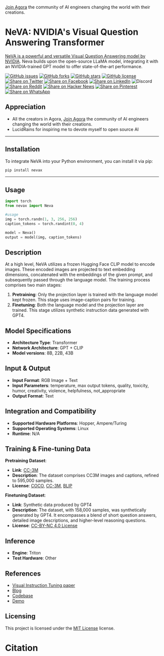 [Join Agora](https://discord.gg/qUtxnK2NMf) the community of AI engineers changing the world with their creations.

# NeVA: NVIDIA's Visual Question Answering Transformer

[NeVA is a powerful and versatile Visual Question Answering model by NVIDIA](https://catalog.ngc.nvidia.com/orgs/nvidia/teams/playground/models/neva/bias). Neva builds upon the open-source LLaMA model, integrating it with an NVIDIA-trained GPT model to offer state-of-the-art performance. 


[![GitHub issues](https://img.shields.io/github/issues/kyegomez/neva)](https://github.com/kyegomez/neva/issues) 
[![GitHub forks](https://img.shields.io/github/forks/kyegomez/neva)](https://github.com/kyegomez/neva/network) 
[![GitHub stars](https://img.shields.io/github/stars/kyegomez/neva)](https://github.com/kyegomez/neva/stargazers) [![GitHub license](https://img.shields.io/github/license/kyegomez/neva)](https://github.com/kyegomez/neva/blob/master/LICENSE)
[![Share on Twitter](https://img.shields.io/twitter/url/https/twitter.com/cloudposse.svg?style=social&label=Share%20%40kyegomez/neva)](https://twitter.com/intent/tweet?text=Excited%20to%20introduce%20neva,%20the%20all-new%20Multi-Modal%20model%20with%20the%20potential%20to%20revolutionize%20automation.%20Join%20us%20on%20this%20journey%20towards%20a%20smarter%20future.%20%23Neva%20%23Multi-Modal&url=https%3A%2F%2Fgithub.com%2Fkyegomez%2Fneva)
[![Share on Facebook](https://img.shields.io/badge/Share-%20facebook-blue)](https://www.facebook.com/sharer/sharer.php?u=https%3A%2F%2Fgithub.com%2Fkyegomez%2Fneva)
[![Share on LinkedIn](https://img.shields.io/badge/Share-%20linkedin-blue)](https://www.linkedin.com/shareArticle?mini=true&url=https%3A%2F%2Fgithub.com%2Fkyegomez%2Fneva&title=Introducing%20neva%2C%20the%20All-New%20Multi-Modal%20Model&summary=neva%20is%20the%20next-generation%20Multi-Modal%20model%20that%20promises%20to%20transform%20industries%20with%20its%20intelligence%20and%20efficiency.%20Join%20us%20to%20be%20a%20part%20of%20this%20revolutionary%20journey%20%23Neva%20%23Multi-Modal&source=)
![Discord](https://img.shields.io/discord/999382051935506503)
[![Share on Reddit](https://img.shields.io/badge/-Share%20on%20Reddit-orange)](https://www.reddit.com/submit?url=https%3A%2F%2Fgithub.com%2Fkyegomez%2Fneva&title=Exciting%20Times%20Ahead%20with%20neva%2C%20the%20All-New%20Multi-Modal%20Model%20%23Neva%20%23Multi-Modal) [![Share on Hacker News](https://img.shields.io/badge/-Share%20on%20Hacker%20News-orange)](https://news.ycombinator.com/submitlink?u=https%3A%2F%2Fgithub.com%2Fkyegomez%2Fneva&t=Exciting%20Times%20Ahead%20with%20neva%2C%20the%20All-New%20Multi-Modal%20Model%20%23Neva%20%23Multi-Modal)
[![Share on Pinterest](https://img.shields.io/badge/-Share%20on%20Pinterest-red)](https://pinterest.com/pin/create/button/?url=https%3A%2F%2Fgithub.com%2Fkyegomez%2Fneva&media=https%3A%2F%2Fexample.com%2Fimage.jpg&description=neva%2C%20the%20Revolutionary%20Multi-Modal%20Model%20that%20will%20Change%20the%20Way%20We%20Work%20%23Neva%20%23Multi-Modal)
[![Share on WhatsApp](https://img.shields.io/badge/-Share%20on%20WhatsApp-green)](https://api.whatsapp.com/send?text=I%20just%20discovered%20neva,%20the%20all-new%20Multi-Modal%20model%20that%20promises%20to%20revolutionize%20automation.%20Join%20me%20on%20this%20exciting%20journey%20towards%20a%20smarter%20future.%20%23Neva%20%23Multi-Modal%0A%0Ahttps%3A%2F%2Fgithub.com%2Fkyegomez%2Fneva)


## Appreciation
* All the creators in Agora, [Join Agora](https://discord.gg/qUtxnK2NMf) the community of AI engineers changing the world with their creations.
* LucidRains for inspiring me to devote myself to open source AI



---

## Installation

To integrate NeVA into your Python environment, you can install it via pip:

```bash
pip install nevax
```
---

## Usage

```python
import torch
from nevax import Neva

#usage
img = torch.randn(1, 3, 256, 256)
caption_tokens = torch.randint(0, 4)

model = Neva()
output = model(img, caption_tokens)
```

## Description

At a high level, NeVA utilizes a frozen Hugging Face CLIP model to encode images. These encoded images are projected to text embedding dimensions, concatenated with the embeddings of the given prompt, and subsequently passed through the language model. The training process comprises two main stages:

1. **Pretraining**: Only the projection layer is trained with the language model kept frozen. This stage uses image-caption pairs for training.
2. **Finetuning**: Both the language model and the projection layer are trained. This stage utilizes synthetic instruction data generated with GPT4.

## Model Specifications

- **Architecture Type**: Transformer
- **Network Architecture**: GPT + CLIP
- **Model versions**: 8B, 22B, 43B

## Input & Output

- **Input Format**: RGB Image + Text
- **Input Parameters**: temperature, max output tokens, quality, toxicity, humor, creativity, violence, helpfulness, not_appropriate
- **Output Format**: Text

## Integration and Compatibility

- **Supported Hardware Platforms**: Hopper, Ampere/Turing
- **Supported Operating Systems**: Linux
- **Runtime**: N/A

## Training & Fine-tuning Data

**Pretraining Dataset**:
- **Link**: [CC-3M](#)
- **Description**: The dataset comprises CC3M images and captions, refined to 595,000 samples.
- **License**: [COCO](#), [CC-3M](#), [BLIP](#)

**Finetuning Dataset**:
- **Link**: Synthetic data produced by GPT4
- **Description**: The dataset, with 158,000 samples, was synthetically generated by GPT4. It encompasses a blend of short question answers, detailed image descriptions, and higher-level reasoning questions.
- **License**: [CC-BY-NC 4.0 License](https://creativecommons.org/licenses/by-nc/4.0/)

## Inference

- **Engine**: Triton
- **Test Hardware**: Other

## References

- [Visual Instruction Tuning paper](#)
- [Blog](#)
- [Codebase](#)
- [Demo](#)

## Licensing

This project is licensed under the [MIT License](/LICENSE) license.


# Citation